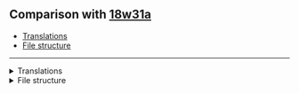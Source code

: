 ## Comparison with [18w31a](https://github.com/PixiGeko/Minecraft-generated-data/tree/18w31a)

- [Translations](#translations)
- [File structure](#file-structure)

<hr/>
<details><summary>Translations</summary>
<details>
<summary>
Keys
</summary>

```diff
+ block.minecraft.dead_brain_coral: Dead Brain Coral
+ block.minecraft.dead_bubble_coral: Dead Bubble Coral
+ block.minecraft.dead_fire_coral: Dead Fire Coral
+ block.minecraft.dead_horn_coral: Dead Horn Coral
+ block.minecraft.dead_tube_coral: Dead Tube Coral
+ stat.minecraft.clean_shulker_box: Shulker Box Cleaned
+ stat.minecraft.damage_absorbed: Damage Absorbed
+ stat.minecraft.damage_blocked_by_shield: Damage Blocked By Shield
+ stat.minecraft.damage_dealt_absorbed: Damage Dealt (Absorbed)
+ stat.minecraft.damage_dealt_resisted: Damage Dealt (Resisted)
+ stat.minecraft.damage_resisted: Damage Resisted
```

</details>
</details>
<details><summary>File structure</summary>
<details>
<summary>
assets
</summary>

```diff
+ minecraft/blockstates/dead_brain_coral.json
+ minecraft/blockstates/dead_bubble_coral.json
+ minecraft/blockstates/dead_fire_coral.json
+ minecraft/blockstates/dead_horn_coral.json
+ minecraft/blockstates/dead_tube_coral.json
+ minecraft/models/block/dead_brain_coral.json
+ minecraft/models/block/dead_bubble_coral.json
+ minecraft/models/block/dead_fire_coral.json
+ minecraft/models/block/dead_horn_coral.json
+ minecraft/models/block/dead_tube_coral.json
+ minecraft/models/item/dead_brain_coral.json
+ minecraft/models/item/dead_bubble_coral.json
+ minecraft/models/item/dead_fire_coral.json
+ minecraft/models/item/dead_horn_coral.json
+ minecraft/models/item/dead_tube_coral.json
+ minecraft/textures/block/dead_brain_coral.png
+ minecraft/textures/block/dead_bubble_coral.png
+ minecraft/textures/block/dead_fire_coral.png
+ minecraft/textures/block/dead_horn_coral.png
+ minecraft/textures/block/dead_tube_coral.png
```

</details>
</details>